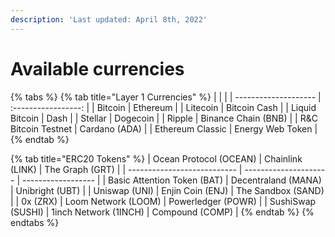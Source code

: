 ```yaml
---
description: 'Last updated: April 8th, 2022'
---
```


# Available currencies



{% tabs %}
{% tab title="Layer 1 Currencies" %}
|                      |                     |
| -------------------- | :-----------------: |
| Bitcoin              |       Ethereum      |
| Litecoin             |     Bitcoin Cash    |
| Liquid Bitcoin       |         Dash        |
| Stellar              |       Dogecoin      |
| Ripple               | Binance Chain (BNB) |
| R\&C Bitcoin Testnet |    Cardano (ADA)    |
| Ethereum Classic     |   Energy Web Token  |
{% endtab %}

{% tab title="ERC20 Tokens" %}
| Ocean Protocol (OCEAN)      | Chainlink (LINK)      | The Graph (GRT)    |
| --------------------------- | --------------------- | ------------------ |
| Basic Attention Token (BAT) | Decentraland (MANA)   | Unibright (UBT)    |
| Uniswap (UNI)               | Enjin Coin (ENJ)      | The Sandbox (SAND) |
| 0x (ZRX)                    | Loom Network (LOOM)   | Powerledger (POWR) |
| SushiSwap (SUSHI)           | 1inch Network (1INCH) | Compound (COMP)    |
{% endtab %}
{% endtabs %}
